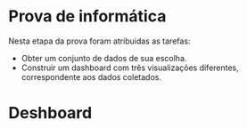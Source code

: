 # Prova de informática

 Nesta etapa da prova foram atribuidas as tarefas:
 - Obter um conjunto de dados de sua escolha.
 - Construir um dashboard com três visualizações diferentes, correspondente aos dados coletados.

 # Deshboard
 
   
